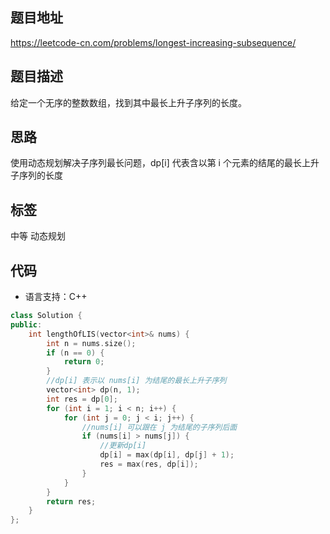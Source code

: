 ## 题目地址
https://leetcode-cn.com/problems/longest-increasing-subsequence/

## 题目描述

给定一个无序的整数数组，找到其中最长上升子序列的长度。

## 思路

使用动态规划解决子序列最长问题，dp[i] 代表含以第 i 个元素的结尾的最长上升子序列的长度

## 标签

中等 动态规划


## 代码
* 语言支持：C++


```c++
class Solution {
public:
    int lengthOfLIS(vector<int>& nums) {
        int n = nums.size();
        if (n == 0) {
            return 0;
        }
        //dp[i] 表示以 nums[i] 为结尾的最长上升子序列
        vector<int> dp(n, 1);
        int res = dp[0];
        for (int i = 1; i < n; i++) {
            for (int j = 0; j < i; j++) {
                //nums[i] 可以跟在 j 为结尾的子序列后面
                if (nums[i] > nums[j]) {
                    //更新dp[i]
                    dp[i] = max(dp[i], dp[j] + 1);
                    res = max(res, dp[i]);
                }
            }
        }
        return res;
    }
};

```